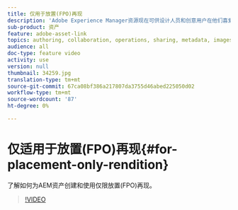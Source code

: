 ```yaml
---
title: 仅用于放置(FPO)再现
description: 'Adobe Experience Manager资源现在可供设计人员和创意用户在他们喜爱的Adobe Creative Cloud桌面应用程序中使用。 Adobe Creative Cloud企业的Adobe资产链接扩展扩展了在Adobe Photoshop、InDesign和Illustrator等Creative Cloud工具中搜索和浏览AEM资产、排序、预览、上传资产、签出、修改、签入和视图资产元数据的功能。 '
sub-product: 资产
feature: adobe-asset-link
topics: authoring, collaboration, operations, sharing, metadata, images, operations, renditions
audience: all
doc-type: feature video
activity: use
version: null
thumbnail: 34259.jpg
translation-type: tm+mt
source-git-commit: 67ca08bf386a217807da3755d46abed225050d02
workflow-type: tm+mt
source-wordcount: '87'
ht-degree: 0%

---
```



# 仅适用于放置(FPO)再现{#for-placement-only-rendition}

了解如何为AEM资产创建和使用仅限放置(FPO)再现。

>[!VIDEO](https://video.tv.adobe.com/v/34259/?quality=12)
